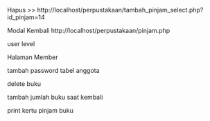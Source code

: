 Hapus >>
http://localhost/perpustakaan/tambah_pinjam_select.php?id_pinjam=14

Modal Kembali
http://localhost/perpustakaan/pinjam.php

user level

Halaman Member

tambah password tabel anggota

delete buku

tambah jumlah buku saat kembali

print kertu pinjam buku
